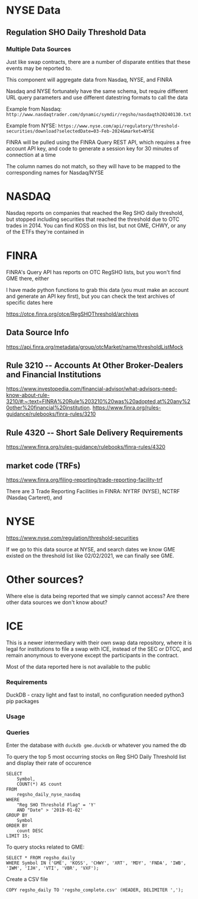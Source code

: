 
# NYSE Data

## Regulation SHO Daily Threshold Data



### Multiple Data Sources

Just like swap contracts, there are a number of disparate entities that these events may be reported to.

This component will aggregate data from Nasdaq, NYSE, and FINRA

Nasdaq and NYSE fortunately have the same schema, but require different URL query parameters and use different datestring formats to call the data

Example from Nasdaq: `http://www.nasdaqtrader.com/dynamic/symdir/regsho/nasdaqth20240130.txt`

Example from NYSE: `https://www.nyse.com/api/regulatory/threshold-securities/download?selectedDate=03-Feb-2024&market=NYSE`

FINRA will be pulled using the FINRA Query REST API, which requires a free account API key, and code to generate a session key for 30 minutes of connection at a time

The column names do not match, so they will have to be mapped to the corresponding names for Nasdaq/NYSE



# NASDAQ

Nasdaq reports on companies that reached the Reg SHO daily threshold, but stopped including securities that reached the threshold due to OTC trades in 2014. You can find KOSS on this list, but not GME, CHWY, or any of the ETFs they're contained in

# FINRA 

FINRA's Query API has reports on OTC RegSHO lists, but you won't find GME there, either

I have made python functions to grab this data (you must make an account and generate an API key first), but you can check the text archives of specific dates here

https://otce.finra.org/otce/RegSHOThreshold/archives

## Data Source Info
https://api.finra.org/metadata/group/otcMarket/name/thresholdListMock

## Rule 3210 -- Accounts At Other Broker-Dealers and Financial Institutions
https://www.investopedia.com/financial-advisor/what-advisors-need-know-about-rule-3210/#:~:text=FINRA%20Rule%203210%20was%20adopted,at%20any%20other%20financial%20institution.
https://www.finra.org/rules-guidance/rulebooks/finra-rules/3210

## Rule 4320 -- Short Sale Delivery Requirements
https://www.finra.org/rules-guidance/rulebooks/finra-rules/4320

## market code (TRFs)
https://www.finra.org/filing-reporting/trade-reporting-facility-trf

There are 3 Trade Reporting Facilities in FINRA: NYTRF (NYSE), NCTRF (Nasdaq Carteret), and 

# NYSE

https://www.nyse.com/regulation/threshold-securities

If we go to this data source at NYSE, and search dates we know GME existed on the threshold list like 02/02/2021, we can finally see GME.

# Other sources?

Where else is data being reported that we simply cannot access? Are there other data sources we don't know about?

# ICE

This is a newer intermediary with their own swap data repository, where it is legal for institutions to file a swap with ICE, instead of the SEC or DTCC, and remain anonymous to everyone except the participants in the contract.

Most of the data reported here is not available to the public


### Requirements

DuckDB - crazy light and fast to install, no configuration needed
python3
pip packages
### Usage



### Queries

Enter the database with `duckdb gme.duckdb` or whatever you named the db

To query the top 5 most occurring stocks on Reg SHO Daily Threshold list and display their rate of occurence

```
SELECT
    Symbol,
    COUNT(*) AS count
FROM
    regsho_daily_nyse_nasdaq
WHERE
    "Reg SHO Threshold Flag" = 'Y'
    AND "Date" > '2019-01-02'
GROUP BY
    Symbol
ORDER BY
    count DESC
LIMIT 15;
```


To query stocks related to GME:

```
SELECT * FROM regsho_daily
WHERE Symbol IN ('GME', 'KOSS', 'CHWY', 'XRT', 'MDY', 'FNDA', 'IWB', 'IWM', 'IJH', 'VTI', 'VBR', 'VXF');
```

Create a CSV file

```
COPY regsho_daily TO 'regsho_complete.csv' (HEADER, DELIMITER ',');
```